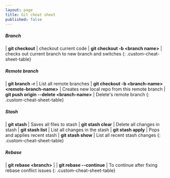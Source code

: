 ```yaml
---
layout: page
title: Git cheat sheet
published: false
---
```

##### Branch

| **git checkout**   | checkout current code
| **git checkout -b \<branch name>**   | checks out current branch to new branch and switches
{: .custom-cheat-sheet-table}
&nbsp;

##### Remote branch

| **git branch -r**   | List all remote branches
| **git checkout -b \<branch-name> \<remote-branch-name>**   | Creates new local repo from this remote branch
| **git push origin --delete \<branch-name>**   | Delete's remote branch
{: .custom-cheat-sheet-table}
&nbsp;

##### Stash

| **git stash**   | Saves all files to stash
| **git stash clear**   | Delete all changes in stash
| **git stash list**   | List all changes in the stash
| **git stash apply**   | Pops and applies recent stash
| **git stash show**   | List all recent stash changes
{: .custom-cheat-sheet-table}
&nbsp;

##### Rebase

| **git rebase \<branch>**   |
| **git rebase --continue**   | To continue after fixing rebase conflict issues
{: .custom-cheat-sheet-table}
&nbsp;
